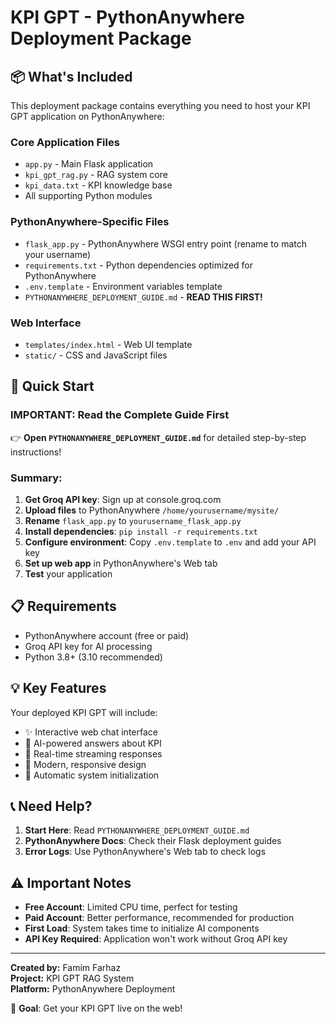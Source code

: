 # KPI GPT - PythonAnywhere Deployment Package

## 📦 What's Included

This deployment package contains everything you need to host your KPI GPT application on PythonAnywhere:

### Core Application Files
- `app.py` - Main Flask application
- `kpi_gpt_rag.py` - RAG system core
- `kpi_data.txt` - KPI knowledge base
- All supporting Python modules

### PythonAnywhere-Specific Files
- `flask_app.py` - PythonAnywhere WSGI entry point (rename to match your username)
- `requirements.txt` - Python dependencies optimized for PythonAnywhere
- `.env.template` - Environment variables template
- `PYTHONANYWHERE_DEPLOYMENT_GUIDE.md` - **READ THIS FIRST!**

### Web Interface
- `templates/index.html` - Web UI template
- `static/` - CSS and JavaScript files

## 🚀 Quick Start

### **IMPORTANT: Read the Complete Guide First**
👉 **Open `PYTHONANYWHERE_DEPLOYMENT_GUIDE.md`** for detailed step-by-step instructions!

### Summary:
1. **Get Groq API key**: Sign up at console.groq.com
2. **Upload files** to PythonAnywhere `/home/yourusername/mysite/`
3. **Rename** `flask_app.py` to `yourusername_flask_app.py`
4. **Install dependencies**: `pip install -r requirements.txt`
5. **Configure environment**: Copy `.env.template` to `.env` and add your API key
6. **Set up web app** in PythonAnywhere's Web tab
7. **Test** your application

## 📋 Requirements

- PythonAnywhere account (free or paid)
- Groq API key for AI processing  
- Python 3.8+ (3.10 recommended)

## 💡 Key Features

Your deployed KPI GPT will include:
- ✨ Interactive web chat interface
- 🤖 AI-powered answers about KPI
- 💬 Real-time streaming responses
- 📱 Modern, responsive design
- 🚀 Automatic system initialization

## 📞 Need Help?

1. **Start Here**: Read `PYTHONANYWHERE_DEPLOYMENT_GUIDE.md`
2. **PythonAnywhere Docs**: Check their Flask deployment guides
3. **Error Logs**: Use PythonAnywhere's Web tab to check logs

## ⚠️ Important Notes

- **Free Account**: Limited CPU time, perfect for testing
- **Paid Account**: Better performance, recommended for production
- **First Load**: System takes time to initialize AI components
- **API Key Required**: Application won't work without Groq API key

---

**Created by:** Famim Farhaz  
**Project:** KPI GPT RAG System  
**Platform:** PythonAnywhere Deployment

🎯 **Goal**: Get your KPI GPT live on the web!

